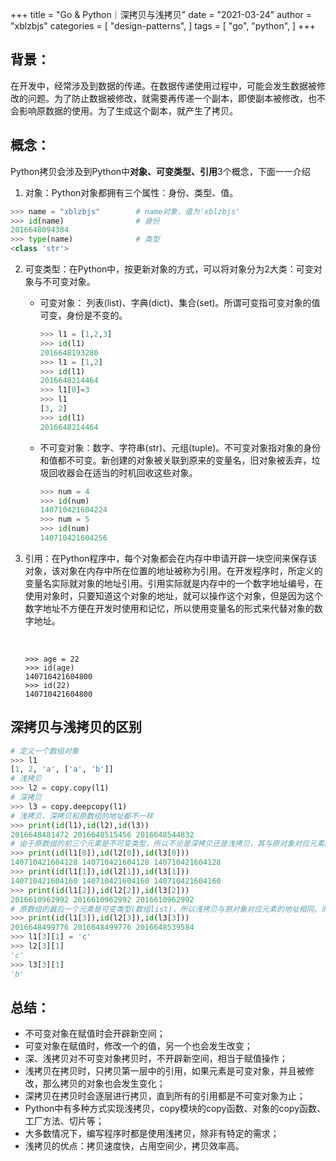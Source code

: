 +++
title = "Go & Python｜深拷贝与浅拷贝"
date = "2021-03-24"
author = "xblzbjs"
categories = [
    "design-patterns",
]
tags = [
  "go",
  "python",
]
+++



## 背景：

在开发中，经常涉及到数据的传递。在数据传递使用过程中，可能会发生数据被修改的问题。为了防止数据被修改，就需要再传递一个副本，即使副本被修改，也不会影响原数据的使用。为了生成这个副本，就产生了拷贝。

## 概念：

Python拷贝会涉及到Python中**对象、可变类型、引用**3个概念，下面一一介绍

1. 对象：Python对象都拥有三个属性：身份、类型、值。

```python
>>> name = "xblzbjs"		# name对象，值为'xblzbjs'
>>> id(name)				# 身份
2016648094384
>>> type(name)				# 类型
<class 'str'>
```

2. 可变类型：在Python中，按更新对象的方式，可以将对象分为2大类：可变对象与不可变对象。

   - 可变对象： 列表(list)、字典(dict)、集合(set)。所谓可变指可变对象的值可变，身份是不变的。

     ```python
     >>> l1 = [1,2,3]
     >>> id(l1)
     2016648193280
     >>> l1 = [1,2]
     >>> id(l1)
     2016648214464
     >>> l1[0]=3
     >>> l1
     [3, 2]
     >>> id(l1)
     2016648214464
     ```

   - 不可变对象：数字、字符串(str)、元组(tuple)。不可变对象指对象的身份和值都不可变。新创建的对象被关联到原来的变量名，旧对象被丢弃，垃圾回收器会在适当的时机回收这些对象。

     ```python
     >>> num = 4
     >>> id(num)
     140710421604224
     >>> num = 5
     >>> id(num)
     140710421604256
     ```

3. 引用：在Python程序中，每个对象都会在内存中申请开辟一块空间来保存该对象，该对象在内存中所在位置的地址被称为引用。在开发程序时，所定义的变量名实际就对象的地址引用。引用实际就是内存中的一个数字地址编号，在使用对象时，只要知道这个对象的地址，就可以操作这个对象，但是因为这个数字地址不方便在开发时使用和记忆，所以使用变量名的形式来代替对象的数字地址。

   ​	

   ```shell
   >>> age = 22
   >>> id(age)
   140710421604800
   >>> id(22)
   140710421604800
   ```

## 深拷贝与浅拷贝的区别

```python
# 定义一个数组对象
>>> l1								
[1, 2, 'a', ['a', 'b']]
# 浅拷贝
>>> l2 = copy.copy(l1)		
# 深拷贝
>>> l3 = copy.deepcopy(l1)				
# 浅拷贝、深拷贝和原数组的地址都不一样
>>> print(id(l1),id(l2),id(l3))			
2016648481472 2016648515456 2016648544832	
# 由于原数组的前三个元素是不可变类型，所以不论是深拷贝还是浅拷贝，其与原对象对应元素的地址都是相同的
>>> print(id(l1[0]),id(l2[0]),id(l3[0]))
140710421604128 140710421604128 140710421604128 
>>> print(id(l1[1]),id(l2[1]),id(l3[1]))	   
140710421604160 140710421604160 140710421604160	 
>>> print(id(l1[2]),id(l2[2]),id(l3[2]))
2016610962992 2016610962992 2016610962992
# 原数组的最后一个元素是可变类型(数组list)，所以浅拷贝与原对象对应元素的地址相同，而深拷贝会重新开辟空间。
>>> print(id(l1[3]),id(l2[3]),id(l3[3]))
2016648499776 2016648499776 2016648539584
>>> l1[3][1] = 'c'
>>> l2[3][1]
'c'
>>> l3[3][1]
'b'
```



## 总结：

- 不可变对象在赋值时会开辟新空间；
- 可变对象在赋值时，修改一个的值，另一个也会发生改变；
- 深、浅拷贝对不可变对象拷贝时，不开辟新空间，相当于赋值操作；
- 浅拷贝在拷贝时，只拷贝第一层中的引用，如果元素是可变对象，并且被修改，那么拷贝的对象也会发生变化；
- 深拷贝在拷贝时会逐层进行拷贝，直到所有的引用都是不可变对象为止；
- Python中有多种方式实现浅拷贝，copy模块的copy函数、对象的copy函数、工厂方法、切片等；
- 大多数情况下，编写程序时都是使用浅拷贝，除非有特定的需求；
- 浅拷贝的优点：拷贝速度快，占用空间少，拷贝效率高。